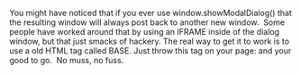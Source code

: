 You might have noticed that if you ever use window.showModalDialog()
that the resulting window will always post back to another new window. 
Some people have worked around that by using an IFRAME inside of the
dialog window, but that just smacks of hackery. The real way to get it
to work is to use a old HTML tag called BASE. Just throw this tag on
your page: and your good to go.  No muss, no fuss.
